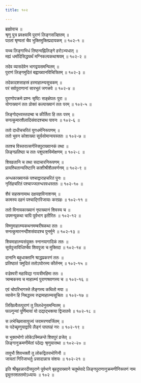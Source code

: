 ```yaml
---
title: १०२

---
```

ब्रह्मोवाच ॥  
श्रृणु पुत्र प्रवक्ष्यामि पुराणं लिङ्गसञ्ज्ञितम् ॥  
पठतां श्रृण्वतां चैव भुक्तिमुक्तिप्रदायकम् ॥ १०२-१ ॥  
  
यच्च लिङ्गाभिधं तिष्ठन्वह्निलिङ्गे हरोऽभ्यधात् ॥  
मह्यं धर्मादिसिद्ध्यर्थं मग्निकल्पकथाश्रयम् ॥ १०२-२ ॥  
  
तदेव व्यासदेवेन भागद्वयसमन्वितम् ॥  
पुराणं लिङ्गमुदितं बह्वाख्यानविचित्रितम् ॥ १०२-३ ॥  
  
तदेकादशसाहस्रं हरमाहात्म्यसूचकम् ॥  
परं सर्वपुराणानां सारभूतं जगत्त्रये ॥ १०२-४ ॥  
  
पुराणोपक्रमे प्रश्नः सृष्टिः सङ्क्षेपतः पुरा ॥  
योगाख्यानं ततः प्रोक्तं कल्पाख्यानं ततः परम् ॥ १०२-५ ॥  
  
लिङ्गोद्भवस्तदम्बा च कीर्तिता हि ततः परम् ॥  
सनत्कुमारशैलादिसंवादश्चाथ पावनः ॥ १०२-६ ॥  
  
ततो दाधीचचरितं युगधर्मनिरूपणम् ॥  
ततो भुवन कोशाख्या सूर्यसोमान्वयस्ततः ॥ १०२-७ ॥  
  
ततश्च विस्तरात्सर्गस्त्रिपुराख्यानकं तथा ॥  
लिङ्गप्रतिष्ठा च ततः पशुपाशविमोक्षणम् ॥ १०२-८ ॥  
  
शिवव्रतानि च तथा सदाचारनिरूपणम् ॥  
प्रायश्चितान्यरिष्टानि काशीश्रीशैलवर्णनम् ॥ १०२-९ ॥  
  
अन्धकाख्यानकं पश्चाद्वाराहचरितं पुनः ॥  
नृसिंहचरितं पश्चाज्जलन्धरवधस्ततः ॥ १०२-१० ॥  
  
शैवं सहस्रनामाथ दक्षयज्ञविनाशनम् ॥  
कामस्य दहनं पश्चाद्गिरिजायाः करग्रहः ॥ १०२-११ ॥  
  
ततो विनायकाख्यानं नृपाख्यानं शिवस्य च ॥  
उपमन्युकथा चापि पूर्वभाग इतीरितः ॥ १०२-१२ ॥  
  
विष्णुमाहात्म्यकथनमम्बरीषकथा ततः ॥  
सनत्कुमारनन्दीशसंवादश्च पुनर्मुने ॥ १०२-१३ ॥  
  
शिवमाहात्म्यसंयुक्तः स्नानयागादिकं ततः ॥  
सूर्यपूजाविधिश्चैव शिवपूजा च मुक्तिदा ॥ १०२-१४ ॥  
  
दानानि बहुधाक्तानि श्राद्धप्रकरणं ततः ॥  
प्रतिष्ठातं त्रमुदितं ततोऽघोरस्य कीर्तनम् ॥ १०२-१५ ॥  
  
वज्रेश्वरी महाविद्या गायत्रीमहिमा ततः ॥  
त्र्यम्बकस्य च माहात्म्यं पुराणश्रवणस्य च ॥ १०२-१६ ॥  
  
एवं चोपरिभागस्ते लैङ्गस्य कथितो मया ॥  
व्यासेन हि निबद्धस्य रुद्रामाहात्म्यसूचितः ॥ १०२-१७ ॥  
  
लिखित्वैतत्पुराणं तु तिलधेनुसमन्वितम् ॥  
फाल्गुन्यां पूर्णिमायां यो दद्याद्भक्त्या द्विजातये ॥ १०२-१८ ॥  
  
स लभेच्छिवसायुज्यं जरामरणवर्जितम् ॥  
यः पठेच्छृणुयाद्वापि लैङ्गं पापापहं नरः ॥ १०२-१९ ॥  
  
स भुक्तभोगो लोकेऽस्मिन्नन्ते शिवपुरं व्रजेत् ॥  
लिङ्गानुक्रमणीमेतां पठेद्यः श्रृणुयात्तथा ॥ १०२-२० ॥  
  
तावुभौ शिवभक्तौ तु लोकद्वितयभोगिनौ ॥  
जायतां गिरिजाभर्तुः प्रसादान्नात्र संशयः ॥ १०२-२१ ॥  
  
इति श्रीबृहन्नारदीयपुराणे पूर्वभागे बृहदुपाख्याने चतुर्थपादे लिङ्गपुराणानुक्रमणीनिरूपणं नाम द्व्युत्तरशततमोऽध्यायः ॥ १०२ ॥
